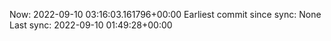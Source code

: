 Now: 2022-09-10 03:16:03.161796+00:00 Earliest commit since sync: None Last sync: 2022-09-10 01:49:28+00:00
